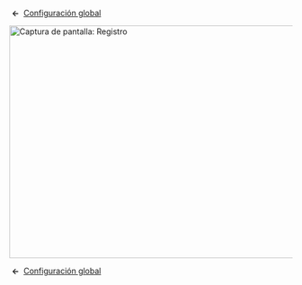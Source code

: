 <!-- Filename: Help4.x:Site_Global_Configuration_Logging / Display title: Configuración global: Registro -->

 **←**  [Configuración
global](https://docs.joomla.org/Help4.x:Site_Global_Configuration/es#logging "Help4.x:Site Global Configuration/es")

<img
src="https://docs.joomla.org/images/thumb/4/49/Help-4x-Global-Configuration-logging-subscreen-es.png/800px-Help-4x-Global-Configuration-logging-subscreen-es.png"
decoding="async"
srcset="https://docs.joomla.org/images/thumb/4/49/Help-4x-Global-Configuration-logging-subscreen-es.png/1200px-Help-4x-Global-Configuration-logging-subscreen-es.png 1.5x, https://docs.joomla.org/images/thumb/4/49/Help-4x-Global-Configuration-logging-subscreen-es.png/1600px-Help-4x-Global-Configuration-logging-subscreen-es.png 2x"
data-file-width="1881" data-file-height="974" width="800" height="414"
alt="Captura de pantalla: Registro" />

 **←**  [Configuración
global](https://docs.joomla.org/Help4.x:Site_Global_Configuration/es#logging "Help4.x:Site Global Configuration/es")
